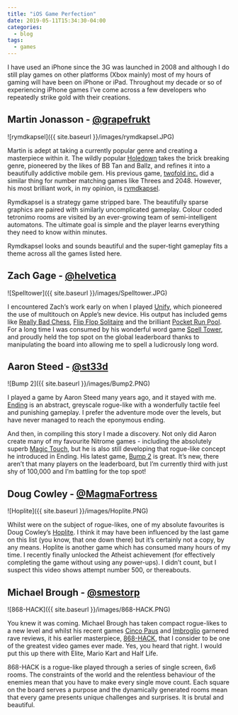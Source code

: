 ```yaml
---
title: "iOS Game Perfection"
date: 2019-05-11T15:34:30-04:00
categories:
  - blog
tags:
  - games
---
```


I have used an iPhone since the 3G was launched in 2008 and although I do still play games on other platforms (Xbox mainly) most of my hours of gaming will have been on iPhone or iPad. Throughout my decade or so of experiencing iPhone games I’ve come across a few developers who repeatedly strike gold with their creations.

## Martin Jonasson - [@grapefrukt](https://twitter.com/grapefrukt)

![rymdkapsel]({{ site.baseurl }}/images/rymdkapsel.JPG)

Martin is adept at taking a currently popular genre and creating a masterpiece within it. The wildly popular [Holedown](https://holedown.com/) takes the brick breaking genre, pioneered by the likes of BB Tan and Ballz, and refines it into a beautifully addictive mobile gem. His previous game, [twofold inc.](https://twofoldinc.com/) did a similar thing for number matching games like Threes and 2048. However, his most brilliant work, in my opinion, is [rymdkapsel](https://rymdkapsel.com/). 

Rymdkapsel is a strategy game stripped bare. The beautifully sparse graphics are paired with similarly uncomplicated gameplay. Colour coded tetronimo rooms are visited by an ever-growing team of semi-intelligent automatons. The ultimate goal is simple and the player learns everything they need to know within minutes.

Rymdkapsel looks and sounds beautiful and the super-tight gameplay fits a theme across all the games listed here.

## Zach Gage - [@helvetica](https://twitter.com/helvetica)

![Spelltower]({{ site.baseurl }}/images/Spelltower.JPG)

I encountered Zach’s work early on when I played [Unify](http://www.unifygame.com/), which pioneered the use of multitouch on Apple’s new device. His output has included gems like [Really Bad Chess](http://www.reallybadchess.com/), [Flip Flop Solitaire](http://www.flipflopsolitaire.com/) and the brilliant [Pocket Run Pool](http://www.pocketrunpool.com/). For a long time I was consumed by his wonderful word game [Spell Tower](http://www.spelltower.com/), and proudly held the top spot on the global leaderboard thanks to manipulating the board into allowing me to spell a ludicrously long word.

## Aaron Steed - [@st33d](https://twitter.com/st33d)

![Bump 2]({{ site.baseurl }}/images/Bump2.PNG)

I played a game by Aaron Steed many years ago, and it stayed with me. [Ending](https://www.youtube.com/watch?v=obPr_7ZWXdY) is an abstract, greyscale rogue-like with a wonderfully tactile feel and punishing gameplay. I prefer the adventure mode over the levels, but have never managed to reach the eponymous ending.

And then, in compiling this story I made a discovery. Not only did Aaron create many of my favourite Nitrome games - including the absolutely superb [Magic Touch](http://www.nitrome.com/blog/articles/1341), but he is also still developing that rogue-like concept he introduced in Ending. His latest game, [Bump 2](https://st33d.itch.io/bump2) is great. It’s new, there aren’t that many players on the leaderboard, but I’m currently third with just shy of 100,000 and I’m battling for the top spot!

## Doug Cowley - [@MagmaFortress](https://twitter.com/MagmaFortress)

![Hoplite]({{ site.baseurl }}/images/Hoplite.PNG)

Whilst were on the subject of rogue-likes, one of my absolute favourites is Doug Cowley’s [Hoplite](http://www.magmafortress.com/p/hoplite.html). I think it may have been influenced by the last game on this list (you know, that one down there) but it’s certainly not a copy, by any means. Hoplite is another game which has consumed many hours of my time. I recently finally unlocked the Atheist achievement (for effectively completing the game without using any power-ups). I didn’t count, but I suspect this video shows attempt number 500, or thereabouts. 

## Michael Brough - [@smestorp](https://twitter.com/smestorp)﻿

![868-HACK]({{ site.baseurl }}/images/868-HACK.PNG)

You knew it was coming. Michael Brough has taken compact rogue-likes to a new level and whilst his recent games [Cinco Paus](http://mightyvision.blogspot.com/2017/12/cinco-paus-dev-notes.html) and [Imbroglio](http://mightyvision.blogspot.com/2016/05/imbroglio.html) garnered rave reviews, it his earlier masterpiece, [868-HACK](http://mightyvision.blogspot.com/2013/08/868-hack-ios.html), that I consider to be one of the greatest video games ever made. Yes, you heard that right. I would put this up there with Elite, Mario Kart and Half Life.

868-HACK is a rogue-like played through a series of single screen, 6x6 rooms. The constraints of the world and the relentless behaviour of the enemies mean that you have to make every single move count. Each square on the board serves a purpose and the dynamically generated rooms mean that every game presents unique challenges and surprises. It is brutal and beautiful.
